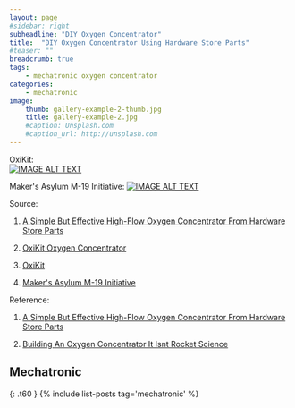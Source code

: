 ```yaml
---
layout: page
#sidebar: right
subheadline: "DIY Oxygen Concentrator"
title:  "DIY Oxygen Concentrator Using Hardware Store Parts"
#teaser: ""
breadcrumb: true
tags:
    - mechatronic oxygen concentrator
categories:
    - mechatronic
image:
    thumb: gallery-example-2-thumb.jpg
    title: gallery-example-2.jpg
    #caption: Unsplash.com
    #caption_url: http://unsplash.com
---
```


OxiKit:                        
[![IMAGE ALT TEXT](https://img.youtube.com/vi/8fDJ30SG4NA/0.jpg)](https://www.youtube.com/watch?v=8fDJ30SG4NA)


Maker's Asylum M-19 Initiative:
[![IMAGE ALT TEXT](https://img.youtube.com/vi/tobUvesSOzw/0.jpg)](https://www.youtube.com/watch?v=tobUvesSOzw)




Source:

1. [A Simple But Effective High-Flow Oxygen Concentrator From Hardware Store Parts](https://hackaday.com/2021/03/24/a-simple-but-effective-high-flow-oxygen-concentrator-from-hardware-store-parts/)

2. [OxiKit Oxygen Concentrator](https://hackaday.io/project/178334-oxikit-oxygen-concentrator)

3. [OxiKit](https://oxikit.com/)

4. [Maker's Asylum M-19 Initiative](https://www.makersasylum.com/m19-initiative/)

Reference:

1. [A Simple But Effective High-Flow Oxygen Concentrator From Hardware Store Parts](https://hackaday.com/2021/03/24/a-simple-but-effective-high-flow-oxygen-concentrator-from-hardware-store-parts/)

2. [Building An Oxygen Concentrator It Isnt Rocket Science](https://hackaday.com/2021/05/10/building-an-oxygen-concentrator-it-isnt-rocket-science/)


## Mechatronic
{: .t60 }
{% include list-posts tag='mechatronic' %}
